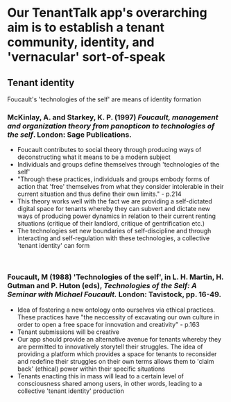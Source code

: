 # Our TenantTalk app's overarching aim is to establish a tenant community, identity, and 'vernacular' sort-of-speak
## Tenant identity
Foucault's 'technologies of the self' are means of identity formation
<br>

### McKinlay, A. and Starkey, K. P. (1997) *Foucault, management and organization theory from panopticon to technologies of the self*. London: Sage Publications.
- Foucault contributes to social theory through producing ways of deconstructing what it means to be a modern subject
- Individuals and groups define themselves through 'technologies of the self'
- "Through these practices, individuals and groups embody forms of action that 'free' themselves from what they consider intolerable in their current situation and thus define their own limits." - p.214
- This theory works well with the fact we are providing a self-dictated digital space for tenants whereby they can subvert and dictate new ways of producing power dynamics in relation to their current renting situations (critique of their landlord, critique of gentrification etc.)
- The technologies set new boundaries of self-discipline and through interacting and self-regulation with these technologies, a collective 'tenant identity' can form
<br>

### Foucault, M (1988) 'Technologies of the self', in L. H. Martin, H. Gutman and P. Huton (eds), *Technologies of the Self: A Seminar with Michael Foucault.* London: Tavistock, pp. 16-49.
- Idea of fostering a new ontology onto ourselves via ethical practices. These practices have "the neccessity of excavating our own culture in order to open a free space for innovation and creativity" - p.163
- Tenant submissions will be creative
- Our app should provide an alternative avenue for tenants whereby they are permitted to innovatively storytell their struggles. The idea of providing a platform which provides a space for tenants to reconsider and redefine their struggles on their own terms allows them to 'claim back' (ethical) power within their specific situations
- Tenants enacting this in mass will lead to a certain level of consciousness shared among users, in other words, leading to a collective 'tenant identity' production
<br>
